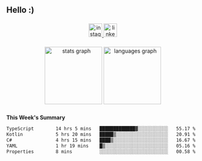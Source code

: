 <h2 align="left">Hello :)</h2>

###

<div align="center">
  <a href="https://www.instagram.com/sebi.klaus/" target="_blank">
    <img src="https://img.shields.io/static/v1?message=Instagram&logo=instagram&label=&color=E4405F&logoColor=white&labelColor=&style=for-the-badge" height="35" alt="instagram logo"  />
  </a>
  <a href="https://www.linkedin.com/in/sebastian-klaus-3aa64720b/" target="_blank">
    <img src="https://img.shields.io/static/v1?message=LinkedIn&logo=linkedin&label=&color=0077B5&logoColor=white&labelColor=&style=for-the-badge" height="35" alt="linkedin logo"  />
  </a>
</div>

###

<div align="center">
  <img src="https://github-readme-stats.vercel.app/api?username=IYourSunshineI&hide_title=false&hide_rank=false&show_icons=true&include_all_commits=true&count_private=true&disable_animations=false&theme=dracula&locale=en&hide_border=false&order=1" height="150" alt="stats graph"  />
  <img src="https://github-readme-stats.vercel.app/api/top-langs?username=IYourSunshineI&locale=en&hide_title=false&layout=compact&card_width=320&langs_count=5&theme=dracula&hide_border=false&order=2" height="150" alt="languages graph"  />
</div>

###

**This Week's Summary**
<!--START_SECTION:waka-->

```txt
TypeScript        14 hrs 5 mins   █████████████▓░░░░░░░░░░░   55.17 %
Kotlin            5 hrs 20 mins   █████▒░░░░░░░░░░░░░░░░░░░   20.91 %
C#                4 hrs 15 mins   ████▒░░░░░░░░░░░░░░░░░░░░   16.67 %
YAML              1 hr 19 mins    █▒░░░░░░░░░░░░░░░░░░░░░░░   05.16 %
Properties        8 mins          ░░░░░░░░░░░░░░░░░░░░░░░░░   00.58 %
```

<!--END_SECTION:waka-->
